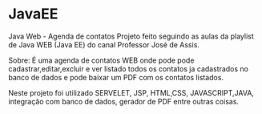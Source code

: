 # JavaEE
Java Web - Agenda de contatos
Projeto feito seguindo as aulas da playlist de Java WEB (Java EE) do canal Professor José de Assis.

Sobre: É uma agenda de contatos WEB onde pode pode cadastrar,editar,excluir e ver listado todos os contatos 
ja cadastrados no banco de dados e pode baixar um PDF com os contatos listados.

Neste projeto foi utilizado SERVELET, JSP, HTML,CSS, JAVASCRIPT,JAVA, integração com banco de dados, gerador de PDF
entre outras coisas.
